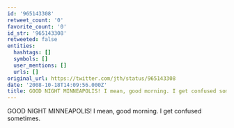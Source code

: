 ```yaml
---
id: '965143308'
retweet_count: '0'
favorite_count: '0'
id_str: '965143308'
retweeted: false
entities:
  hashtags: []
  symbols: []
  user_mentions: []
  urls: []
original_url: https://twitter.com/jth/status/965143308
date: '2008-10-18T14:09:56.000Z'
title: GOOD NIGHT MINNEAPOLIS! I mean, good morning. I get confused sometimes.
---
```


GOOD NIGHT MINNEAPOLIS! I mean, good morning. I get confused sometimes.
